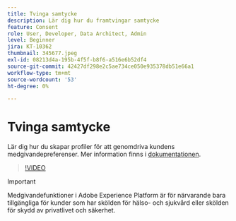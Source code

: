 ```yaml
---
title: Tvinga samtycke
description: Lär dig hur du framtvingar samtycke
feature: Consent
role: User, Developer, Data Architect, Admin
level: Beginner
jira: KT-10362
thumbnail: 345677.jpeg
exl-id: 08213d4a-195b-4f5f-b8f6-a516e6b52df4
source-git-commit: 42427df298e2c5ae734ce050e935378db51e66a1
workflow-type: tm+mt
source-wordcount: '53'
ht-degree: 0%

---
```


# Tvinga samtycke

Lär dig hur du skapar profiler för att genomdriva kundens medgivandepreferenser. Mer information finns i [dokumentationen](https://experienceleague.adobe.com/docs/experience-platform/data-governance/enforcement/auto-enforcement.html).

>[!VIDEO](https://video.tv.adobe.com/v/345677?quality=12&learn=on)

>[!IMPORTANT]
>
> Medgivandefunktioner i Adobe Experience Platform är för närvarande bara tillgängliga för kunder som har skölden för hälso- och sjukvård eller skölden för skydd av privatlivet och säkerhet.
